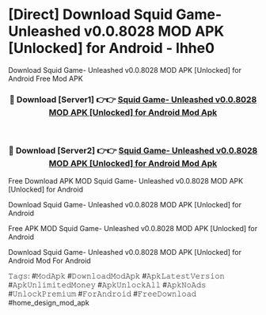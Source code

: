 # [Direct] Download Squid Game- Unleashed v0.0.8028 MOD APK [Unlocked] for Android - lhhe0
Download Squid Game- Unleashed v0.0.8028 MOD APK [Unlocked] for Android Free Mod APK

<div align="center">
<h3>🔴 Download [Server1] 👉👉 <a href="https://apk-comot.site?title=Squid_Game-_Unleashed_v0.0.8028_MOD_APK_[Unlocked]_for_Android">Squid Game- Unleashed v0.0.8028 MOD APK [Unlocked] for Android Mod Apk</a></h3><br>

<h3>🔴 Download [Server2] 👉👉 <a href="https://apk-comot.site?title=Squid_Game-_Unleashed_v0.0.8028_MOD_APK_[Unlocked]_for_Android">Squid Game- Unleashed v0.0.8028 MOD APK [Unlocked] for Android Mod Apk</a></h3>
</div>


Free Download APK MOD Squid Game- Unleashed v0.0.8028 MOD APK [Unlocked] for Android

Download Squid Game- Unleashed v0.0.8028 MOD APK [Unlocked] for Android 

Free APK MOD Squid Game- Unleashed v0.0.8028 MOD APK [Unlocked] for Android 

Download Squid Game- Unleashed v0.0.8028 MOD APK [Unlocked] for Android Mod For Android

𝚃𝚊𝚐𝚜: #𝙼𝚘𝚍𝙰𝚙𝚔 #𝙳𝚘𝚠𝚗𝚕𝚘𝚊𝚍𝙼𝚘𝚍𝙰𝚙𝚔 #𝙰𝚙𝚔𝙻𝚊𝚝𝚎𝚜𝚝𝚅𝚎𝚛𝚜𝚒𝚘𝚗 #𝙰𝚙𝚔𝚄𝚗𝚕𝚒𝚖𝚒𝚝𝚎𝚍𝙼𝚘𝚗𝚎𝚢 #𝙰𝚙𝚔𝚄𝚗𝚕𝚘𝚌𝚔𝙰𝚕𝚕 #𝙰𝚙𝚔𝙽𝚘𝙰𝚍𝚜 #𝚄𝚗𝚕𝚘𝚌𝚔𝙿𝚛𝚎𝚖𝚒𝚞𝚖 #𝙵𝚘𝚛𝙰𝚗𝚍𝚛𝚘𝚒𝚍 #𝙵𝚛𝚎𝚎𝙳𝚘𝚠𝚗𝚕𝚘𝚊𝚍 #home_design_mod_apk